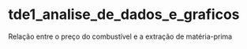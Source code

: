 # tde1_analise_de_dados_e_graficos
Relação entre o preço do combustível e a extração de matéria-prima
